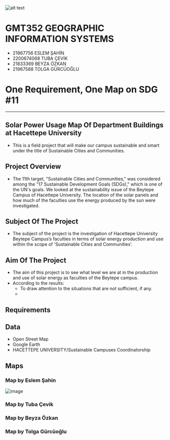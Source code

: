![alt text](https://www.freelogovectors.net/wp-content/uploads/2020/07/hacettepe-universitesi-logo-768x178.png)

# GMT352 GEOGRAPHIC INFORMATION SYSTEMS
* 21967756 ESLEM ŞAHİN 
* 2200674068 TUBA ÇEVİK 
* 21833369 BEYZA ÖZKAN 
* 21967588 TOLGA GÜRCÜOĞLU


# One Requirement, One Map on SDG #11

---

## Solar Power Usage Map Of Department Buildings at Hacettepe University


- This is a field project that will make our campus sustainable and smart under the title of Sustainable Cities and Communities.

## Project Overview

* The 11th target, "Sustainable Cities and Communities," was considered among the "17 Sustainable Development Goals (SDGs)," which is one of the UN's goals. We looked at the sustainability issue of the Beytepe Campus of Hacettepe University. The location of the solar panels and how much of the faculties use the energy produced by the sun were investigated.

## Subject Of The Project

* The subject of the project is the investigation of Hacettepe University Beytepe Campus’s faculties in terms of solar energy production and use within the scope of 'Sustainable Cities and Communities'.

## Aim Of The Project

* The aim of this project is to see what level we are at in the production and use of solar energy as faculties of the Beytepe campus. 
 * According to the results:
    * To draw attention to the situations that are not sufficient, if any.
    * 

## Requirements




## Data 
* Open Street Map
* Google Earth
* HACETTEPE UNIVERSITY/Sustainable Campuses Coordinatorship

## Maps

### Map by Eslem Şahin 

![image](https://user-images.githubusercontent.com/120361919/228567933-e58460e1-d7ba-4634-a899-24a8a4b20e50.png)


### Map by Tuba Çevik


### Map by Beyza Özkan

### Map by Tolga Gürcüoğlu


